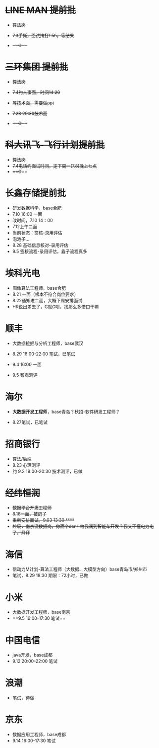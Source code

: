 # ~~LINE MAN 提前批~~

- ~~算法岗~~

- ~~7.3手撕，面试拷打1.5h，等结果~~

- ~~==G==~~

# ~~三环集团 提前批~~

- ~~算法岗~~

- ~~7.4约人事面，时间14:20~~

- ~~等技术面，需要做ppt~~

- ~~7.23 20:30技术面~~

- ~~==G==~~

# ~~科大讯飞-飞行计划提前批~~

- ~~算法岗~~
- ~~7.4电话约面试时间，定下周一(7.8)晚上七点~~
- ~~==G~~==

# 长鑫存储提前批

- 研发数据科学，base合肥
- 7.10 16:00 一面
- 改时间，7.10 14：00
- 7.12上午二面
- 当前状态：签核-录用评估
- 泡池子...
- 8.28 基础信息核对-录用评估
- 9.5 签核流程-录用评估，鑫子流程真多

# 埃科光电

- 图像算法工程师，base合肥
- 8.21 一面（根本不符合岗位要求）
- 8.22通知进二面，大概下周安排面试
- HR说出差去了，G就G呗，找那么多借口干嘛

# 顺丰

- 大数据挖掘与分析工程师，base武汉

- 8.29 16:00-22:00 笔试，已笔试

- 9.4 16:00 一面 

- 9.5 智商测评

# 海尔

- **大数据开发工程师**，base青岛？秋招-软件研发工程师？

- 8.27笔试，已笔试

# 招商银行

- 算法/后端
- 8.23 心理测评
- 约 9.2 19:00-20:30 技术测评，已做

# ~~经纬恒润~~

- ~~数据平台开发工程师~~
- ~~8.16一面，被鸽了~~
- ~~重新安排面试，9.03 13:30 ****~~
- ~~垃圾，南京没数据岗，你面个der！给我调到智能车开发？我又不懂电力电子。拜拜~~

# 海信

- 信动力M计划-算法工程师（大数据、大模型方向）base青岛市/郑州市
- 笔试，8.29 18:30 期限：72小时，已做

# 小米

- 大数据开发工程师，base南京
- ==9.5 16:00-17:30 笔试==

# 中国电信

- java开发，base成都
- 9.12 20:00-22:00 笔试

# 浪潮

- 笔试，待做

京东
=======
- 数据应用工程师，base成都
- 9.14 16:00-17:30 笔试
